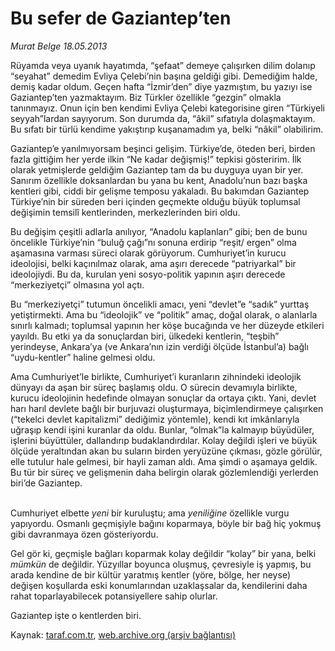 # Bu sefer de Gaziantep’ten

*Murat Belge 18.05.2013*

<div class="yazi"><p>Rüyamda veya uyanık hayatımda, “şefaat” demeye çalışırken dilim dolanıp “seyahat” demedim  Evliya Çelebi’nin başına geldiği gibi. Demediğim halde, demiş kadar oldum. Geçen hafta “İzmir’den” diye yazmıştım, bu yazıyı ise Gaziantep’ten yazmaktayım. Biz Türkler özellikle “gezgin” olmakla tanınmayız. Onun için ben kendimi Evliya Çelebi kategorisine giren “Türkiyeli seyyah”lardan sayıyorum. Son durumda da, “âkil” sıfatıyla dolaşmaktayım. Bu sıfatı bir türlü kendime yakıştırıp kuşanamadım ya, belki “nâkil” olabilirim.</p>
<p>Gaziantep’e yanılmıyorsam beşinci gelişim. Türkiye’de, öteden beri, birden fazla gittiğim her yerde ilkin “Ne kadar değişmiş!” tepkisi gösteririm. İlk olarak yetmişlerde geldiğim Gaziantep tam da bu duyguya uyan bir yer. Sanırım özellikle doksanlardan bu yana bu kent, Anadolu’nun bazı başka kentleri gibi, ciddi bir gelişme temposu yakaladı. Bu bakımdan Gaziantep Türkiye’nin bir süreden beri içinden geçmekte olduğu büyük toplumsal değişimin temsilî kentlerinden, merkezlerinden biri oldu.</p>
<p>Bu değişim çeşitli adlarla anılıyor, “Anadolu kaplanları” gibi; ben de bunu öncelikle Türkiye’nin “buluğ çağı”nı sonuna erdirip “reşit/ ergen” olma aşamasına varması süreci olarak görüyorum. Cumhuriyet’in kurucu ideolojisi, belki kaçınılmaz olarak, ama aşırı derecede “patriyarkal” bir ideolojiydi. Bu da, kurulan yeni sosyo-politik yapının aşırı derecede “merkeziyetçi” olmasına yol açtı.</p>
<p>Bu “merkeziyetçi” tutumun öncelikli amacı, yeni “devlet”e “sadık” yurttaş yetiştirmekti. Ama bu “ideolojik” ve “politik” amaç, doğal olarak, o alanlarla sınırlı kalmadı; toplumsal yapının her köşe bucağında ve her düzeyde etkileri yayıldı. Bu etki ya da sonuçlardan biri, ülkedeki kentlerin, “teşbih” yerindeyse, Ankara’ya (ve Ankara’nın izin verdiği ölçüde İstanbul’a) bağlı “uydu-kentler” haline gelmesi oldu.</p>
<p>Ama Cumhuriyet’le birlikte, Cumhuriyet’i kuranların zihnindeki ideolojik dünyayı da aşan bir süreç başlamış oldu. O sürecin devamıyla birlikte, kurucu ideolojinin hedefinde olmayan sonuçlar da ortaya çıktı. Yani, devlet harı harıl devlete bağlı bir burjuvazi oluşturmaya, biçimlendirmeye çalışırken (“tekelci devlet kapitalizmi” dediğimiz yöntemle), kendi kıt imkânlarıyla uğraşıp kendi işini kuranlar da oldu. Bunlar, “olmak”la kalmayıp büyüdüler, işlerini büyüttüler, dallandırıp budaklandırdılar. Kolay değildi işleri ve büyük ölçüde yeraltından akan bu suların birden yeryüzüne çıkması, gözle görülür, elle tutulur hale gelmesi, bir hayli zaman aldı. Ama şimdi o aşamaya geldik. Bu tür bir süreç ve gelişmenin daha belirgin olarak gözlemlendiği yerlerden biri’de Gaziantep.</p>
<p> <br/>Cumhuriyet elbette <i>yeni</i> bir kuruluştu; ama <i>yeniliğine</i> özellikle vurgu yapıyordu. Osmanlı geçmişiyle bağını koparmaya, böyle bir bağ hiç yokmuş gibi davranmaya özen gösteriyordu.</p>
<p>Gel gör ki, geçmişle bağları koparmak kolay değildir  “kolay” bir yana, belki <i>mümkün</i> de değildir. Yüzyıllar boyunca oluşmuş, çevresiyle iş yapmış, bu arada kendine de bir kültür yaratmış kentler (yöre, bölge, her neyse) değişen koşullarda eski konumlarından uzaklaşsalar da, kendilerini daha rahat toparlayabilecek potansiyellere sahip olurlar.</p>
<p>Gaziantep işte o kentlerden biri.</p>
</div>

Kaynak: [taraf.com.tr](http://www.taraf.com.tr:80/murat-belge/makale-bu-sefer-de-gaziantep-ten.htm), [web.archive.org (arşiv bağlantısı)](http://web.archive.org/web/20130608080219/http://www.taraf.com.tr:80/murat-belge/makale-bu-sefer-de-gaziantep-ten.htm)

